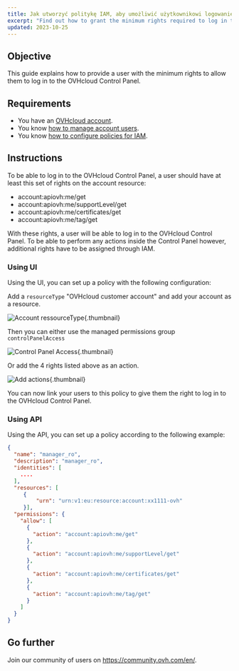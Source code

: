 ```yaml
---
title: Jak utworzyć politykę IAM, aby umożliwić użytkownikowi logowanie się do Panelu klienta OVHcloud (EN)
excerpt: "Find out how to grant the minimum rights required to log in to the OVHcloud Control Panel"
updated: 2023-10-25
---
```


## Objective

This guide explains how to provide a user with the minimum rights to allow them to log in to the OVHcloud Control Panel.

## Requirements

- You have an [OVHcloud account](ovhcloud-account-creation1.).
- You know [how to manage account users](ovhcloud-users-management1.).
- You know [how to configure policies for IAM](iam-policy-ui1.).

## Instructions

To be able to log in to the OVHcloud Control Panel, a user should have at least this set of rights on the account resource:

- account:apiovh:me/get
- account:apiovh:me/supportLevel/get
- account:apiovh:me/certificates/get
- account:apiovh:me/tag/get

With these rights, a user will be able to log in to the OVHcloud Control Panel. To be able to perform any actions inside the Control Panel however, additional rights have to be assigned through IAM.

### Using UI

Using the UI, you can set up a policy with the following configuration:

Add a `resourceType` "OVHcloud customer account" and add your account as a resource.

![Account ressourceType](account_ressourceType.png){.thumbnail}

Then you can either use the managed permissions group `controlPanelAccess`

![Control Panel Access](controlPanelAccess.png){.thumbnail}

Or add the 4 rights listed above as an action.

![Add actions](add_actions.png){.thumbnail}

You can now link your users to this policy to give them the right to log in to the OVHcloud Control Panel.

### Using API

Using the API, you can set up a policy according to the following example:

```json
{
  "name": "manager_ro",
  "description": "manager_ro",
  "identities": [
    .... 
  ],
  "resources": [ 
     {
         "urn": "urn:v1:eu:resource:account:xx1111-ovh" 
     }],
  "permissions": {
    "allow": [
      {
        "action": "account:apiovh:me/get"
      },
      {
        "action": "account:apiovh:me/supportLevel/get"
      },
      {
        "action": "account:apiovh:me/certificates/get"
      },
      {
        "action": "account:apiovh:me/tag/get"
      }
    ]
  }
}
```

## Go further

Join our community of users on <https://community.ovh.com/en/>.
